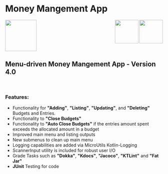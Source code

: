 <h1>Money Mangement App</h1>

<img src="https://github.com/MilanFabri/Money-Mangement-App/assets/117904820/de6f2094-ea6f-43e5-8f92-e495e0d88ef2" width="100" height="100">

<img src="https://github.com/soft-dev-tools/notes-app-MilanFabri/assets/117904820/cdce08f7-f669-40da-8ff0-08c9c01258a5" align="right" width="75" height="75">
<img src="https://github.com/soft-dev-tools/notes-app-MilanFabri/assets/117904820/7a4fe190-7132-4c5f-9e7e-a2b11e42dd8e" align="right" width="75" height="75">

## Menu-driven Money Mangement App - Version 4.0
<br>

### Features:
- Functionality for **"Adding"**, **"Listing"**, **"Updating"**, and **"Deleting"** Budgets and Entries.
- Functionality to **"Close Budgets"**
- Functionality to **"Auto Close Budgets"** if the entries amount spent exceeds the allocated amount in a budget
- Improved main menu and listing outputs
- New submenus to clean up main menu
- Logging capabilities are added via MicroUtils Kotlin-Logging
- ScannerInput utility is included for robust user I/O
- Grade Tasks such as **"Dokka"**, **"Kdocs"**, **"Jacoco"**, **"KTLint"** and **"Fat Jar"**
- **JUnit** Testing for code
